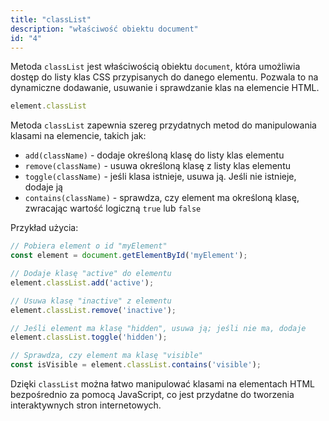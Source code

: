 ```yaml
---
title: "classList"
description: "właściwość obiektu document"
id: "4"
---
```


Metoda `classList` jest właściwością obiektu `document`, która umożliwia dostęp do listy klas CSS przypisanych do danego elementu. Pozwala to na dynamiczne dodawanie, usuwanie i sprawdzanie klas na elemencie HTML.

```js
element.classList
```

Metoda `classList` zapewnia szereg przydatnych metod do manipulowania klasami na elemencie, takich jak:

- `add(className)` - dodaje określoną klasę do listy klas elementu
- `remove(className)` - usuwa określoną klasę z listy klas elementu
- `toggle(className)` - jeśli klasa istnieje, usuwa ją. Jeśli nie istnieje, dodaje ją
- `contains(className)` - sprawdza, czy element ma określoną klasę, zwracając wartość logiczną `true` lub `false`

Przykład użycia:
```js
// Pobiera element o id "myElement"
const element = document.getElementById('myElement');

// Dodaje klasę "active" do elementu
element.classList.add('active');

// Usuwa klasę "inactive" z elementu
element.classList.remove('inactive');

// Jeśli element ma klasę "hidden", usuwa ją; jeśli nie ma, dodaje
element.classList.toggle('hidden');

// Sprawdza, czy element ma klasę "visible"
const isVisible = element.classList.contains('visible');
```

Dzięki `classList` można łatwo manipulować klasami na elementach HTML bezpośrednio za pomocą JavaScript, co jest przydatne do tworzenia interaktywnych stron internetowych.
